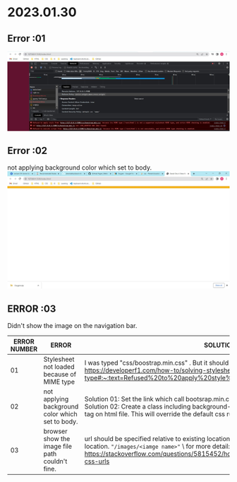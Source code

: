 # 2023.01.30

## Error :01

![ERROR 01](20230130-E1.jpg)

## Error :02

not applying background color which set to body.
![ERROR 02](20230130-E2.jpg)

## ERROR :03

Didn't show the image on the navigation bar.

| ERROR NUMBER | ERROR                                            | SOLUTION                                                                                                                                                                                                                                                                                          |
| ------------ | ------------------------------------------------ | ------------------------------------------------------------------------------------------------------------------------------------------------------------------------------------------------------------------------------------------------------------------------------------------------- |
| 01           | Stylesheet not loaded because of MIME type       | I was typed "css/boostrap.min.css" . But it should be "css/bootstrap.min/css"for more detail : https://developerf1.com/how-to/solving-stylesheet-not-loaded-because-of-mime-type#:~:text=Refused%20to%20apply%20style%20from,this%20is%20not%20a%20node.                                          |
| 02           | not applying background color which set to body. | Solution 01: Set the link which call bootsrap.min.css before the link which call style.css file.\ Solution 02: Create a class including background-color attribute and call it inside the `<body>` tag on html file. This will override the default css rules which applied by bootstrap.min.css. |
| 03           | browser show the image file path couldn't fine.  | url should be specified relative to existing location. It means relative to html.index file location. `"/images/<iamge name>"` \ for more detail: https://stackoverflow.com/questions/5815452/how-to-use-relative-absolute-paths-in-css-urls                                                      |
